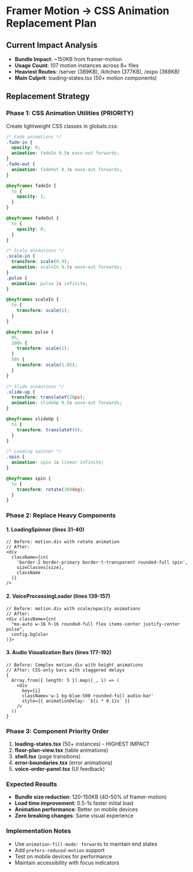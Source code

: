 # Framer Motion → CSS Animation Replacement Plan

## Current Impact Analysis

- **Bundle Impact**: ~150KB from framer-motion
- **Usage Count**: 107 motion instances across 8+ files
- **Heaviest Routes**: /server (389KB), /kitchen (377KB), /expo (368KB)
- **Main Culprit**: loading-states.tsx (50+ motion components)

## Replacement Strategy

### Phase 1: CSS Animation Utilities (PRIORITY)

Create lightweight CSS classes in globals.css:

```css
/* Fade animations */
.fade-in {
  opacity: 0;
  animation: fadeIn 0.5s ease-out forwards;
}
.fade-out {
  animation: fadeOut 0.3s ease-out forwards;
}

@keyframes fadeIn {
  to {
    opacity: 1;
  }
}

@keyframes fadeOut {
  to {
    opacity: 0;
  }
}

/* Scale animations */
.scale-in {
  transform: scale(0.9);
  animation: scaleIn 0.5s ease-out forwards;
}
.pulse {
  animation: pulse 2s infinite;
}

@keyframes scaleIn {
  to {
    transform: scale(1);
  }
}

@keyframes pulse {
  0%,
  100% {
    transform: scale(1);
  }
  50% {
    transform: scale(1.05);
  }
}

/* Slide animations */
.slide-up {
  transform: translateY(20px);
  animation: slideUp 0.5s ease-out forwards;
}

@keyframes slideUp {
  to {
    transform: translateY(0);
  }
}

/* Loading spinner */
.spin {
  animation: spin 1s linear infinite;
}

@keyframes spin {
  to {
    transform: rotate(360deg);
  }
}
```

### Phase 2: Replace Heavy Components

#### 1. LoadingSpinner (lines 31-40)

```tsx
// Before: motion.div with rotate animation
// After:
<div
  className={cn(
    'border-2 border-primary border-t-transparent rounded-full spin',
    sizeClasses[size],
    className
  )}
/>
```

#### 2. VoiceProcessingLoader (lines 139-157)

```tsx
// Before: motion.div with scale/opacity animations
// After:
<div className={cn(
  "mx-auto w-16 h-16 rounded-full flex items-center justify-center pulse",
  config.bgColor
)}>
```

#### 3. Audio Visualization Bars (lines 177-192)

```tsx
// Before: Complex motion.div with height animations
// After: CSS-only bars with staggered delays
{
  Array.from({ length: 5 }).map((_, i) => (
    <div
      key={i}
      className='w-1 bg-blue-500 rounded-full audio-bar'
      style={{ animationDelay: `${i * 0.1}s` }}
    />
  ))
}
```

### Phase 3: Component Priority Order

1. **loading-states.tsx** (50+ instances) - HIGHEST IMPACT
2. **floor-plan-view.tsx** (table animations)
3. **shell.tsx** (page transitions)
4. **error-boundaries.tsx** (error animations)
5. **voice-order-panel.tsx** (UI feedback)

### Expected Results

- **Bundle size reduction**: 120-150KB (40-50% of framer-motion)
- **Load time improvement**: 0.5-1s faster initial load
- **Animation performance**: Better on mobile devices
- **Zero breaking changes**: Same visual experience

### Implementation Notes

- Use `animation-fill-mode: forwards` to maintain end states
- Add `prefers-reduced-motion` support
- Test on mobile devices for performance
- Maintain accessibility with focus indicators
